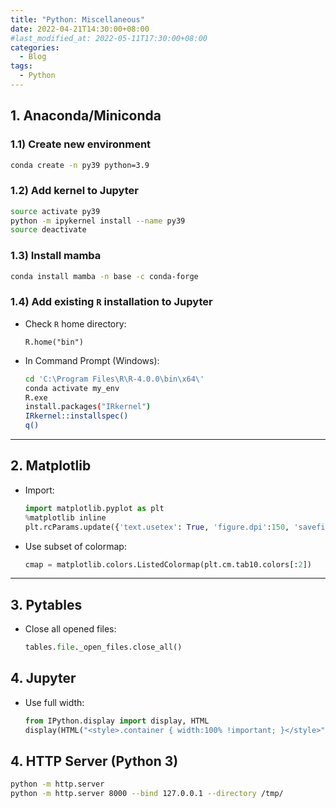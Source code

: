 ```yaml
---
title: "Python: Miscellaneous"
date: 2022-04-21T14:30:00+08:00
#last_modified_at: 2022-05-11T17:30:00+08:00
categories:
  - Blog
tags:
  - Python
---
```


## 1. Anaconda/Miniconda

### 1.1) Create new environment
```bash
conda create -n py39 python=3.9
```

### 1.2) Add kernel to Jupyter
```bash
source activate py39
python -m ipykernel install --name py39
source deactivate
```

### 1.3) Install mamba
```bash
conda install mamba -n base -c conda-forge
```

### 1.4) Add existing `R` installation to Jupyter

- Check `R` home directory: 

	```white
	R.home("bin")
	```

- In Command Prompt (Windows):

	```bash
	cd 'C:\Program Files\R\R-4.0.0\bin\x64\'
	conda activate my_env
	R.exe
	install.packages("IRkernel")
	IRkernel::installspec()
	q()
	```

---


## 2. Matplotlib

- Import:

	```python
	import matplotlib.pyplot as plt
	%matplotlib inline
	plt.rcParams.update({'text.usetex': True, 'figure.dpi':150, 'savefig.dpi':300})
	```

- Use subset of colormap:

	```python
	cmap = matplotlib.colors.ListedColormap(plt.cm.tab10.colors[:2])
	```

---

## 3. Pytables

- Close all opened files:

	```python
	tables.file._open_files.close_all()
	```

## 4. Jupyter

- Use full width:

	```python
	from IPython.display import display, HTML
	display(HTML("<style>.container { width:100% !important; }</style>"))
	```

## 4. HTTP Server (Python 3)

```bash
python -m http.server
python -m http.server 8000 --bind 127.0.0.1 --directory /tmp/
```

